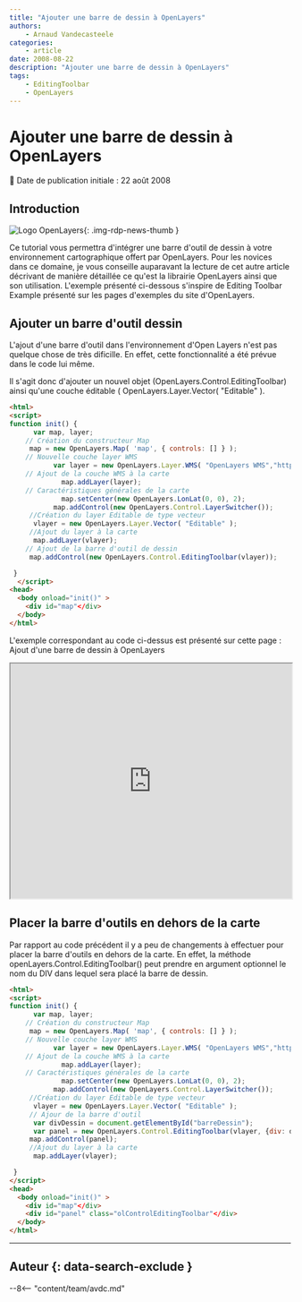 ```yaml
---
title: "Ajouter une barre de dessin à OpenLayers"
authors:
    - Arnaud Vandecasteele
categories:
    - article
date: 2008-08-22
description: "Ajouter une barre de dessin à OpenLayers"
tags:
    - EditingToolbar
    - OpenLayers
---
```


# Ajouter une barre de dessin à OpenLayers

:calendar: Date de publication initiale : 22 août 2008

## Introduction

![Logo OpenLayers](https://cdn.geotribu.fr/img/logos-icones/logiciels_librairies/openlayers.png){: .img-rdp-news-thumb }

Ce tutorial vous permettra d'intégrer une barre d'outil de dessin à votre environnement cartographique offert par OpenLayers. Pour les novices dans ce domaine, je vous conseille auparavant la lecture de cet autre article décrivant de manière détaillée ce qu'est la librairie OpenLayers ainsi que son utilisation. L'exemple présenté ci-dessous s'inspire de Editing Toolbar Example présenté sur les pages d'exemples du site d'OpenLayers.

## Ajouter un barre d'outil dessin

L'ajout d'une barre d'outil dans l'environnement d'Open Layers n'est pas quelque chose de très dificille. En effet, cette fonctionnalité a été prévue dans le code lui même.

Il s'agit donc d'ajouter un nouvel objet (OpenLayers.Control.EditingToolbar) ainsi qu'une couche éditable ( OpenLayers.Layer.Vector( "Editable" ).

```html
<html>
<script>
function init() {
      var map, layer;
    // Création du constructeur Map
     map = new OpenLayers.Map( 'map', { controls: [] } );
    // Nouvelle couche layer WMS
           var layer = new OpenLayers.Layer.WMS( "OpenLayers WMS","http://labs.metacarta.com/wms/vmap0?", {layers: 'basic'});
    // Ajout de la couche WMS à la carte
             map.addLayer(layer);
    // Caractéristiques générales de la carte
             map.setCenter(new OpenLayers.LonLat(0, 0), 2);
           map.addControl(new OpenLayers.Control.LayerSwitcher());
     //Création du layer Editable de type vecteur
      vlayer = new OpenLayers.Layer.Vector( "Editable" );
     //Ajout du layer à la carte
      map.addLayer(vlayer);
    // Ajout de la barre d'outil de dessin
     map.addControl(new OpenLayers.Control.EditingToolbar(vlayer));

 }
  </script>
<head>
  <body onload="init()" >
    <div id="map"</div>
  </body>
</html>
```

L'exemple correspondant au code ci-dessus est présenté sur cette page : Ajout d'une barre de dessin à OpenLayers

<iframe src="http://geotribu.net/applications/tutoriaux/openlayers/toolbar/toolbar.htm" height="420px" width="100%"></iframe>

## Placer la barre d'outils en dehors de la carte

Par rapport au code précédent il y a peu de changements à effectuer pour placer la barre d'outils en dehors de la carte. En effet, la méthode openLayers.Control.EditingToolbar() peut prendre en argument optionnel le nom du DIV dans lequel sera placé la barre de dessin.

```html
<html>
<script>
function init() {
      var map, layer;
    // Création du constructeur Map
     map = new OpenLayers.Map( 'map', { controls: [] } );
    // Nouvelle couche layer WMS
           var layer = new OpenLayers.Layer.WMS( "OpenLayers WMS","http://labs.metacarta.com/wms/vmap0?", {layers: 'basic'});
    // Ajout de la couche WMS à la carte
             map.addLayer(layer);
    // Caractéristiques générales de la carte
             map.setCenter(new OpenLayers.LonLat(0, 0), 2);
           map.addControl(new OpenLayers.Control.LayerSwitcher());
     //Création du layer Editable de type vecteur
      vlayer = new OpenLayers.Layer.Vector( "Editable" );
     // Ajour de la barre d'outil
      var divDessin = document.getElementById("barreDessin");
      var panel = new OpenLayers.Control.EditingToolbar(vlayer, {div: divDessin});  
     map.addControl(panel);
     //Ajout du layer à la carte
      map.addLayer(vlayer);

 }
</script>
<head>
  <body onload="init()" >
    <div id="map"</div>
    <div id="panel" class="olControlEditingToolbar"</div>
  </body>
</html>
```

----

## Auteur {: data-search-exclude }

--8<-- "content/team/avdc.md"
